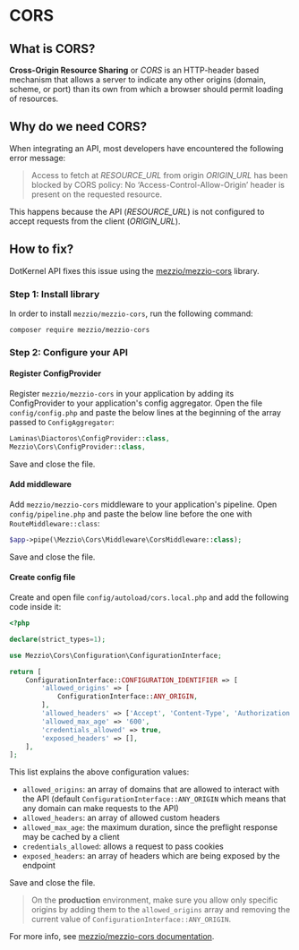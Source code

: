 # CORS

## What is CORS?

**Cross-Origin Resource Sharing** or _CORS_ is an HTTP-header based mechanism that allows a server to indicate any other
origins (domain, scheme, or port) than its own from which a browser should permit loading of resources.

## Why do we need CORS?

When integrating an API, most developers have encountered the following error message:

> Access to fetch at _RESOURCE_URL_ from origin _ORIGIN_URL_ has been blocked by CORS policy:
> No ‘Access-Control-Allow-Origin’ header is present on the requested resource.

This happens because the API (_RESOURCE_URL_) is not configured to accept requests from the client (_ORIGIN_URL_).

## How to fix?

DotKernel API fixes this issue using the [mezzio/mezzio-cors](https://github.com/mezzio/mezzio-cors) library.

### Step 1: Install library

In order to install `mezzio/mezzio-cors`, run the following command:

```shell
composer require mezzio/mezzio-cors
```

### Step 2: Configure your API

#### Register ConfigProvider

Register `mezzio/mezzio-cors` in your application by adding its ConfigProvider to your application's config aggregator.
Open the file `config/config.php` and paste the below lines at the beginning of the array passed to `ConfigAggregator`:

```php
Laminas\Diactoros\ConfigProvider::class,
Mezzio\Cors\ConfigProvider::class,
```

Save and close the file.

#### Add middleware

Add `mezzio/mezzio-cors` middleware to your application's pipeline.
Open `config/pipeline.php` and paste the below line before the one with `RouteMiddleware::class`:

```php
$app->pipe(\Mezzio\Cors\Middleware\CorsMiddleware::class);
```

Save and close the file.

#### Create config file

Create and open file `config/autoload/cors.local.php` and add the following code inside it:

```php
<?php

declare(strict_types=1);

use Mezzio\Cors\Configuration\ConfigurationInterface;

return [
    ConfigurationInterface::CONFIGURATION_IDENTIFIER => [
        'allowed_origins' => [
            ConfigurationInterface::ANY_ORIGIN,
        ],
        'allowed_headers' => ['Accept', 'Content-Type', 'Authorization'],
        'allowed_max_age' => '600',
        'credentials_allowed' => true,
        'exposed_headers' => [],
    ],
];
```

This list explains the above configuration values:

- `allowed_origins`: an array of domains that are allowed to interact with the API
  (default `ConfigurationInterface::ANY_ORIGIN` which means that any domain can make requests to the API)
- `allowed_headers`: an array of allowed custom headers
- `allowed_max_age`: the maximum duration, since the preflight response may be cached by a client
- `credentials_allowed`: allows a request to pass cookies
- `exposed_headers`: an array of headers which are being exposed by the endpoint

Save and close the file.

> On the **production** environment, make sure you allow only specific origins by adding them to the `allowed_origins`
> array and removing the current value of `ConfigurationInterface::ANY_ORIGIN`.

For more info, see [mezzio/mezzio-cors documentation](https://docs.mezzio.dev/mezzio-cors/v1/middleware/#configuration).
